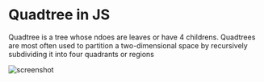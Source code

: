 # Quadtree in JS

Quadtree is a tree whose ndoes are leaves or have 4 childrens.
Quadtrees are most often used to partition a two-dimensional space by recursively subdividing it into four quadrants or regions

![screenshot](https://opendsa-server.cs.vt.edu/ODSA/Books/CS3/html/_images/PRexamp.png)
